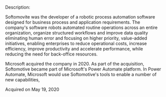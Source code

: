 Description:

Softomovite was the developer of a robotic process automation software designed for business process and application requirements. The company's software robots automated routine operations across an entire organization, organize structured workflows and improve data quality eliminating human error and focusing on higher priority, value-added initiatives, enabling enterprises to reduce operational costs, increase efficiency, improve productivity and accelerate performance, while reducing the need for back-office resources.

Microsoft acquired the company in 2020. As part of the acquisition, Softomotive became part of Microsoft's Power Automate platform. In Power Automate, Microsoft would use Softomotive's tools to enable a number of new capabilities,

Acquired on May 19, 2020